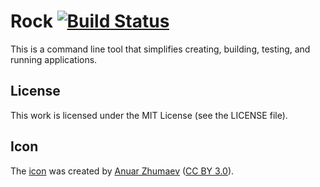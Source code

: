 # Rock [![Build Status](https://api.travis-ci.org/rockstack/rock.png?branch=master)](http://travis-ci.org/rockstack/rock)

This is a command line tool that simplifies creating, building, testing, and
running applications.

## License

This work is licensed under the MIT License (see the LICENSE file).

## Icon

The [icon][icon] was created by [Anuar Zhumaev][icon-author] ([CC BY 3.0][icon-license]).

[icon]: http://thenounproject.com/term/rock/5846/
[icon-author]: http://thenounproject.com/yxorama/
[icon-license]: https://creativecommons.org/licenses/by/3.0/us/
